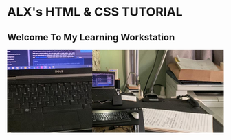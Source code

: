 # ALX's HTML & CSS TUTORIAL

## Welcome To My Learning Workstation

![My physical workstation.](/assets/images/workstation.png)


